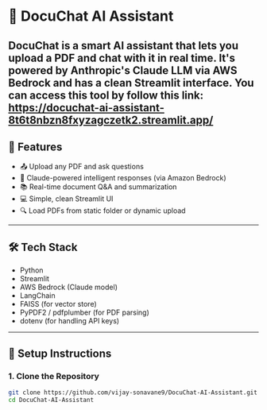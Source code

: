 # 📄 DocuChat AI Assistant

DocuChat is a smart AI assistant that lets you upload a PDF and chat with it in real time. It's powered by **Anthropic's Claude LLM** via **AWS Bedrock** and has a clean **Streamlit** interface.
You can access this tool by follow this link: https://docuchat-ai-assistant-8t6t8nbzn8fxyzagczetk2.streamlit.app/
---

## 🚀 Features

- 📤 Upload any PDF and ask questions
- 🤖 Claude-powered intelligent responses (via Amazon Bedrock)
- 📚 Real-time document Q&A and summarization
- 💻 Simple, clean Streamlit UI
- 🔍 Load PDFs from static folder or dynamic upload

---

## 🛠 Tech Stack

- Python
- Streamlit
- AWS Bedrock (Claude model)
- LangChain
- FAISS (for vector store)
- PyPDF2 / pdfplumber (for PDF parsing)
- dotenv (for handling API keys)

---

## 🔧 Setup Instructions

### 1. Clone the Repository

```bash
git clone https://github.com/vijay-sonavane9/DocuChat-AI-Assistant.git
cd DocuChat-AI-Assistant
